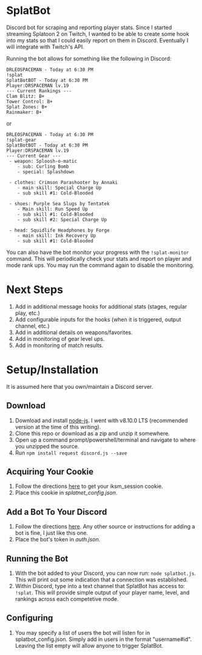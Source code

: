 # SplatBot
Discord bot for scraping and reporting player stats. Since I started streaming Splatoon 2 on Twitch, I wanted to be able to create some hook into my stats so that I could easily report on them in Discord. Eventually I will integrate with Twitch's API.

Running the bot allows for something like the following in Discord:

```
DRLEOSPACEMAN - Today at 6:30 PM
!splat
SplatBotBOT - Today at 6:30 PM
Player:DRSPACEMAN lv.19
--- Current Rankings ---
Clam Blitz: B+
Tower Control: B+
Splat Zones: B+
Rainmaker: B+
```

or

```
DRLEOSPACEMAN - Today at 6:30 PM
!splat-gear
SplatBotBOT - Today at 6:30 PM
Player:DRSPACEMAN lv.19
--- Current Gear ---
 - weapon: Sploosh-o-matic
    - sub: Curling Bomb
    - special: Splashdown

 - clothes: Crimson Parashooter by Annaki
    - main skill: Special Charge Up
    - sub skill #1: Cold-Blooded

 - shoes: Purple Sea Slugs by Tentatek
    - Main skill: Run Speed Up
    - sub skill #1: Cold-Blooded
    - sub skill #2: Special Charge Up

 - head: Squidlife Headphones by Forge
    - main skill: Ink Recovery Up
    - sub skill #1: Cold-Blooded
```
You can also have the bot monitor your progress with the ```!splat-monitor``` command. This will periodically check your stats and report on player and mode rank ups. You may run the command again to disable the monitoring.

# Next Steps
1. Add in additional message hooks for additional stats (stages, regular play, etc.)
2. Add configurable inputs for the hooks (when it is triggered, output channel, etc.)
3. Add in additional details on weapons/favorites.
4. Add in monitoring of gear level ups.
5. Add in monitoring of match results.

# Setup/Installation
It is assumed here that you own/maintain a Discord server.

## Download
1. Download and install [node-js](https://nodejs.org/en/). I went with v8.10.0 LTS (recommended version at the time of this writing).
2. Clone this repo or download as a zip and unzip it somewhere.
3. Open up a command prompt/powershell/terminal and navigate to where you unzipped the source.
4. Run `npm install request discord.js --save`

## Acquiring Your Cookie
1. Follow the directions [here](https://github.com/frozenpandaman/splatnet2statink/wiki/mitmproxy-instructions) to get your iksm_session cookie.
2. Place this cookie in _splatnet_config.json_.

## Add a Bot To Your Discord
1. Follow the directions [here](https://github.com/reactiflux/discord-irc/wiki/Creating-a-discord-bot-&-getting-a-token). Any other source or instructions for adding a bot is fine, I just like this one.
2. Place the bot's token in _auth.json_.

## Running the Bot
1. With the bot added to your Discord, you can now run: `node splatbot.js`. This will print out some indication that a connection was established.
2. Within Discord, type into a text channel that SplatBot has access to: `!splat`. This will provide simple output of your player name, level, and rankings across each competetive mode.

## Configuring
1. You may specify a list of users the bot will listen for in splatbot_config.json. Simply add in users in the format "username#id". Leaving the list empty will allow anyone to trigger SplatBot.